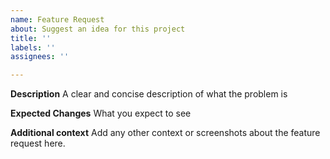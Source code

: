 ```yaml
---
name: Feature Request
about: Suggest an idea for this project
title: ''
labels: ''
assignees: ''

---
```


**Description**
A clear and concise description of what the problem is

**Expected Changes**
What you expect to see

**Additional context**
Add any other context or screenshots about the feature request here.
